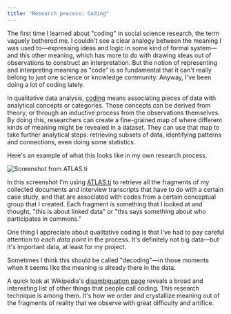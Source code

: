 ```yaml
---
title: "Research process: Coding"
---
```


The first time I learned about "coding" in social science research, the term vaguely bothered me. I couldn't see a clear analogy between the meaning I was used to—expressing ideas and logic in some kind of formal system—and this other meaning, which has more to do with drawing ideas out of observations to construct an interpretation. But the notion of representing and interpreting meaning as "code" is so fundamental that it can't really belong to just one science or knowledge community. Anyway, I've been doing a lot of coding lately.

In qualitative data analysis, [coding](https://en.wikipedia.org/wiki/Coding_(social_sciences)) means associating pieces of data with analytical concepts or categories. Those concepts can be derived from theory, or through an inductive process from the observations themselves. By doing this, researchers can create a fine-grained map of where different kinds of meaning might be revealed in a dataset. They can use that map to take further analytical steps: retrieving subsets of data, identifying patterns and connections, even doing some statistics.

Here's an example of what this looks like in my own research process.

<div class="fig"><img src="{{ site.baseurl }}/assets/ATLAS-ti-coding.png" alt="Screenshot from ATLAS.ti" style="margin: 0; max-width: 1392px;"></div>

In this screenshot I'm using [ATLAS.ti](https://atlasti.com) to retrieve all the fragments of my collected documents and interview transcripts that have to do with a certain case study, and that are associated with codes from a certain conceptual group that I created. Each fragment is something that I looked at and thought, "this is about linked data" or "this says something about who participates in commons."

One thing I appreciate about qualitative coding is that I've had to pay careful attention to *each data point* in the process. It's definitely not big data—but it's important data, at least for my project.

Sometimes I think this should be called "decoding"—in those moments when it seems like the meaning is already there in the data.

A quick look at Wikipedia's [disambiguation page](https://en.wikipedia.org/wiki/Coding) reveals a broad and interesting list of other things that people call coding. This research technique is among them. It's how we order and crystallize meaning out of the fragments of reality that we observe with great difficulty and artifice.
